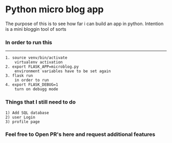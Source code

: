 # Python micro blog app


<p>The purpose of this is to see how far i can build an app in python. Intention is a mini bloggin tool of sorts</p>


### In order to run this
---
    1. source venv/bin/activate
        virtualenv activation
    2. export FLASK_APP=microblog.py
        environment variables have to be set again
    3. flask run
        in order to run
    4. export FLASK_DEBUG=1
        turn on debugg mode

### Things that I still need to do
    1) Add SQL database
    2) user Login
    3) profile page


### Feel free to Open PR's here and request additional features
